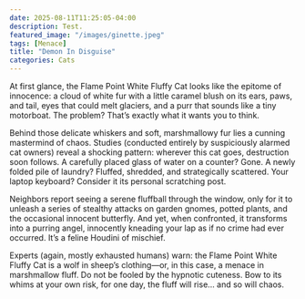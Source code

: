 ```yaml
---
date: 2025-08-11T11:25:05-04:00
description: Test.
featured_image: "/images/ginette.jpeg"
tags: [Menace]
title: "Demon In Disguise"
categories: Cats
---
```


At first glance, the Flame Point White Fluffy Cat looks like the epitome of innocence: a cloud of white fur with a little caramel blush on its ears, paws, and tail, eyes that could melt glaciers, and a purr that sounds like a tiny motorboat. The problem? That’s exactly what it wants you to think.

Behind those delicate whiskers and soft, marshmallowy fur lies a cunning mastermind of chaos. Studies (conducted entirely by suspiciously alarmed cat owners) reveal a shocking pattern: wherever this cat goes, destruction soon follows. A carefully placed glass of water on a counter? Gone. A newly folded pile of laundry? Fluffed, shredded, and strategically scattered. Your laptop keyboard? Consider it its personal scratching post.

Neighbors report seeing a serene fluffball through the window, only for it to unleash a series of stealthy attacks on garden gnomes, potted plants, and the occasional innocent butterfly. And yet, when confronted, it transforms into a purring angel, innocently kneading your lap as if no crime had ever occurred. It’s a feline Houdini of mischief.

Experts (again, mostly exhausted humans) warn: the Flame Point White Fluffy Cat is a wolf in sheep’s clothing—or, in this case, a menace in marshmallow fluff. Do not be fooled by the hypnotic cuteness. Bow to its whims at your own risk, for one day, the fluff will rise… and so will chaos.